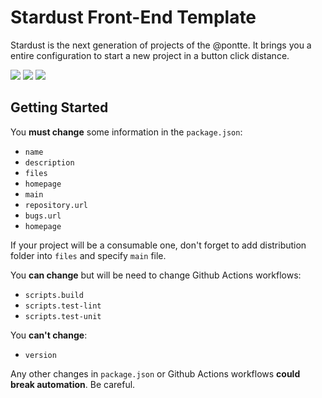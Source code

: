 # Stardust Front-End Template

Stardust is the next generation of projects of the @pontte. It brings you a entire configuration to start a new project in a button click distance.

![](https://github.com/pontte/template-front-end/workflows/promote-prod-stardust/badge.svg)
[![](https://img.shields.io/badge/%20%20%F0%9F%93%A6%F0%9F%9A%80-semantic--release-e10079.svg)](https://github.com/semantic-release/semantic-release)
[![](https://img.shields.io/badge/commitizen-friendly-brightgreen.svg)](http://commitizen.github.io/cz-cli/)

## Getting Started

You **must change** some information in the `package.json`:

- `name`
- `description`
- `files`
- `homepage`
- `main`
- `repository.url`
- `bugs.url`
- `homepage`

If your project will be a consumable one, don't forget to add distribution folder into `files` and specify `main` file.

You **can change** but will be need to change Github Actions workflows:

- `scripts.build`
- `scripts.test-lint`
- `scripts.test-unit`

You **can't change**:

- `version`

Any other changes in `package.json` or Github Actions workflows **could break automation**. Be careful.
